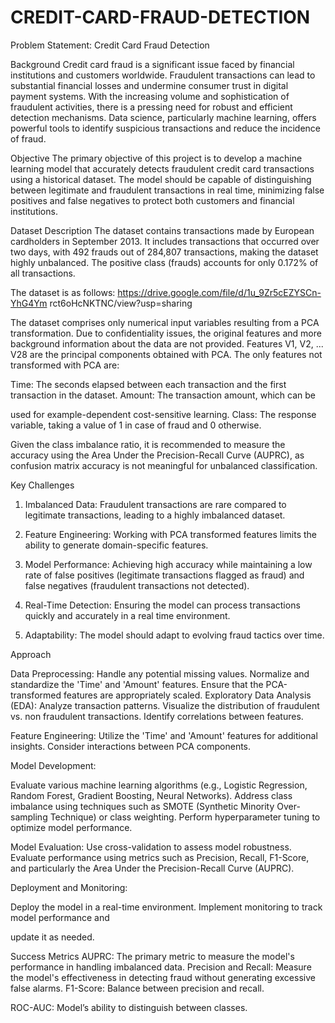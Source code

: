 # CREDIT-CARD-FRAUD-DETECTION

Problem Statement: Credit Card Fraud
Detection

Background
Credit card fraud is a significant issue faced by financial
institutions and customers worldwide. Fraudulent
transactions can lead to substantial financial losses and
undermine consumer trust in digital payment systems. With
the increasing volume and sophistication of fraudulent
activities, there is a pressing need for robust and efficient
detection mechanisms. Data science, particularly machine
learning, offers powerful tools to identify suspicious
transactions and reduce the incidence of fraud.

Objective
The primary objective of this project is to develop a machine
learning model that accurately detects fraudulent credit card
transactions using a historical dataset. The model should be
capable of distinguishing between legitimate and fraudulent
transactions in real time, minimizing false positives and
false negatives to protect both customers and financial
institutions.

Dataset Description
The dataset contains transactions made by European
cardholders in September 2013. It includes transactions that
occurred over two days, with 492 frauds out of 284,807
transactions, making the dataset highly unbalanced. The
positive class (frauds) accounts for only 0.172% of all
transactions.

The dataset is as follows:
https://drive.google.com/file/d/1u_9Zr5cEZYSCn-YhG4Ym
rct6oHcNKTNC/view?usp=sharing

The dataset comprises only numerical input variables
resulting from a PCA transformation. Due to confidentiality
issues, the original features and more background
information about the data are not provided. Features V1,
V2, ... V28 are the principal
components obtained with PCA. The only features not
transformed with PCA are:

Time: The seconds elapsed between each
transaction and the first transaction in the dataset.
Amount: The transaction amount, which can be

used for example-dependent cost-sensitive learning.
Class: The response variable, taking a value of 1 in
case of fraud and 0 otherwise.

Given the class imbalance ratio, it is recommended to
measure the accuracy using the Area Under the
Precision-Recall Curve (AUPRC), as confusion matrix
accuracy is not meaningful for unbalanced classification.

Key Challenges

1. Imbalanced Data: Fraudulent transactions are
rare compared to legitimate transactions, leading to a
highly imbalanced dataset.
2. Feature Engineering: Working with PCA
transformed features limits the ability to generate
domain-specific features.

3. Model Performance: Achieving high accuracy
while maintaining a low rate of false positives (legitimate
transactions flagged as fraud) and false negatives
(fraudulent transactions not detected).
4. Real-Time Detection: Ensuring the model can
process transactions quickly and accurately in a real time
environment.

5. Adaptability: The model should adapt to
evolving fraud tactics over time.

Approach

Data Preprocessing:
Handle any potential missing values.
Normalize and standardize the 'Time' and 'Amount'
features.
Ensure that the PCA-transformed features are
appropriately scaled.
Exploratory Data Analysis (EDA):
Analyze transaction patterns.
Visualize the distribution of fraudulent vs. non
fraudulent transactions.
Identify correlations between features.

Feature Engineering:
Utilize the 'Time' and 'Amount' features for additional
insights.
Consider interactions between PCA components.

Model Development:

Evaluate various machine learning algorithms (e.g., Logistic
Regression, Random Forest, Gradient Boosting, Neural
Networks).
Address class imbalance using techniques such as
SMOTE (Synthetic Minority Over-sampling Technique)
or class weighting.
Perform hyperparameter tuning to optimize model
performance.

Model Evaluation:
Use cross-validation to assess model robustness.
Evaluate performance using metrics such as Precision,
Recall, F1-Score, and particularly the Area Under the
Precision-Recall Curve (AUPRC).

Deployment and Monitoring:

Deploy the model in a real-time environment.
Implement monitoring to track model performance and

update it as needed.

Success Metrics
AUPRC: The primary metric to measure the model's
performance in handling imbalanced data. Precision
and Recall: Measure the model's effectiveness in
detecting fraud without generating excessive false
alarms.
F1-Score: Balance between precision and recall.

ROC-AUC: Model’s ability to distinguish between
classes.
